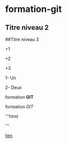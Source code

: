 # formation-git

## Titre niveau 2

##Titre  niveau 3

+1

+2

+3

1- Un

2- Deux

formation **GIT**

formation *GIT*

'''html
<html></html>
'''

[lien](http://google.fr)
